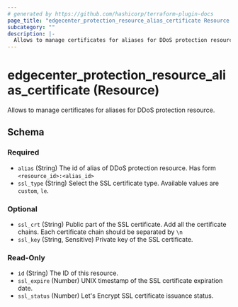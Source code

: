 ```yaml
---
# generated by https://github.com/hashicorp/terraform-plugin-docs
page_title: "edgecenter_protection_resource_alias_certificate Resource - edgecenter"
subcategory: ""
description: |-
  Allows to manage certificates for aliases for DDoS protection resource.
---
```


# edgecenter_protection_resource_alias_certificate (Resource)

Allows to manage certificates for aliases for DDoS protection resource.



<!-- schema generated by tfplugindocs -->
## Schema

### Required

- `alias` (String) The id of alias of DDoS protection resource. Has form `<resource_id>:<alias_id>`
- `ssl_type` (String) Select the SSL certificate type. Available values are `custom`, `le`.

### Optional

- `ssl_crt` (String) Public part of the SSL certificate. Add all the certificate chains. Each certificate chain should be separated by `\n`
- `ssl_key` (String, Sensitive) Private key of the SSL certificate.

### Read-Only

- `id` (String) The ID of this resource.
- `ssl_expire` (Number) UNIX timestamp of the SSL certificate expiration date.
- `ssl_status` (Number) Let's Encrypt SSL certificate issuance status.
